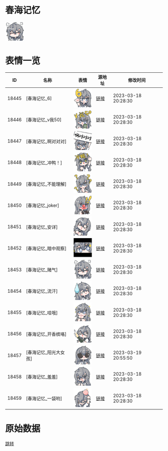 # 春海记忆

<img src="./cover.png" height="60" alt="cover" />

# 表情一览

|ID|名称|表情|源地址|修改时间|
|----|----|----|----|----|
|18445|[春海记忆_6]|<img src="./pic/018445_%5B春海记忆_6%5D.png" height="60" alt="6"/>|[链接](https://i0.hdslb.com/bfs/garb/ab8e932e6660ec99df54b76ac8f5d1bbf1e42746.png)|2023-03-18 20:28:30|
|18446|[春海记忆_v我50]|<img src="./pic/018446_%5B春海记忆_v我50%5D.png" height="60" alt="v我50"/>|[链接](https://i0.hdslb.com/bfs/garb/30d616e2f0817a53d0ca0bc160b13fd3bc491eae.png)|2023-03-18 20:28:30|
|18447|[春海记忆_啊对对对]|<img src="./pic/018447_%5B春海记忆_啊对对对%5D.png" height="60" alt="啊对对对"/>|[链接](https://i0.hdslb.com/bfs/garb/299ed78551b3ced9b10d99728746faf35b176201.png)|2023-03-18 20:28:30|
|18448|[春海记忆_冲鸭！]|<img src="./pic/018448_%5B春海记忆_冲鸭！%5D.png" height="60" alt="冲鸭！"/>|[链接](https://i0.hdslb.com/bfs/garb/56e937d4c063ed49953d9b51c67da569a04ef438.png)|2023-03-18 20:28:30|
|18449|[春海记忆_不能理解]|<img src="./pic/018449_%5B春海记忆_不能理解%5D.png" height="60" alt="不能理解"/>|[链接](https://i0.hdslb.com/bfs/garb/b1659267131bc10d880d74650c92e60568582e8c.png)|2023-03-18 20:28:30|
|18450|[春海记忆_joker]|<img src="./pic/018450_%5B春海记忆_joker%5D.png" height="60" alt="joker"/>|[链接](https://i0.hdslb.com/bfs/garb/a3cb3ec558216d179ff3541b9ce72e6925766747.png)|2023-03-18 20:28:30|
|18451|[春海记忆_安详]|<img src="./pic/018451_%5B春海记忆_安详%5D.png" height="60" alt="安详"/>|[链接](https://i0.hdslb.com/bfs/garb/d7d41fc3b4bf928d62aa2a825f2b41e068693b3f.png)|2023-03-18 20:28:30|
|18452|[春海记忆_暗中观察]|<img src="./pic/018452_%5B春海记忆_暗中观察%5D.png" height="60" alt="暗中观察"/>|[链接](https://i0.hdslb.com/bfs/garb/24a981f9a1e62867f868d6cfdc61388cfc7a9576.png)|2023-03-18 20:28:30|
|18453|[春海记忆_赌气]|<img src="./pic/018453_%5B春海记忆_赌气%5D.png" height="60" alt="赌气"/>|[链接](https://i0.hdslb.com/bfs/garb/3cc40527fd07393c4dfed1fd1d8a45a6f2b0f34c.png)|2023-03-18 20:28:30|
|18454|[春海记忆_流汗]|<img src="./pic/018454_%5B春海记忆_流汗%5D.png" height="60" alt="流汗"/>|[链接](https://i0.hdslb.com/bfs/garb/b341711252c1bf185c5b7e1829c219884af6645e.png)|2023-03-18 20:28:30|
|18455|[春海记忆_哇哦]|<img src="./pic/018455_%5B春海记忆_哇哦%5D.png" height="60" alt="哇哦"/>|[链接](https://i0.hdslb.com/bfs/garb/dcd8187c87970994cf229e87e24067d61a63e47e.png)|2023-03-18 20:28:30|
|18456|[春海记忆_开香槟咯]|<img src="./pic/018456_%5B春海记忆_开香槟咯%5D.png" height="60" alt="开香槟咯"/>|[链接](https://i0.hdslb.com/bfs/garb/c45e03d271fa67416aed35052c6165412dafd5ae.png)|2023-03-18 20:28:30|
|18457|[春海记忆_阳光大女孩]|<img src="./pic/018457_%5B春海记忆_阳光大女孩%5D.png" height="60" alt="阳光大女孩"/>|[链接](https://i0.hdslb.com/bfs/garb/3789f32aea22bd2f6287abd98307dbed41c93255.png)|2023-03-19 20:55:50|
|18458|[春海记忆_羞羞]|<img src="./pic/018458_%5B春海记忆_羞羞%5D.png" height="60" alt="羞羞"/>|[链接](https://i0.hdslb.com/bfs/garb/d3b6f162b2270901b13f3dd027bf150266727080.png)|2023-03-18 20:28:30|
|18459|[春海记忆_一袋哟]|<img src="./pic/018459_%5B春海记忆_一袋哟%5D.png" height="60" alt="一袋哟"/>|[链接](https://i0.hdslb.com/bfs/garb/f8b61f8239b7db1be5651eeb6f95f5b0f3c14341.png)|2023-03-18 20:28:30|

# 原始数据

[跳转](./raw.json)


